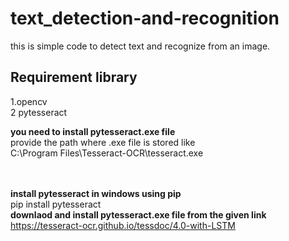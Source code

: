 # text_detection-and-recognition
this is simple code to detect text and recognize from an image. 
##  Requirement library
 1.opencv <br>
 2  pytesseract
 
<b>you need to install pytesseract.exe file</b> <br>
 provide the path where .exe file is stored like   
 C:\Program Files\Tesseract-OCR\tesseract.exe
 
 <br><br>
 <b>install pytesseract in windows using pip</b><br>
 pip install pytesseract
 <br>
 <b>downlaod and install pytesseract.exe file from the given link</b><br>
https://tesseract-ocr.github.io/tessdoc/4.0-with-LSTM
